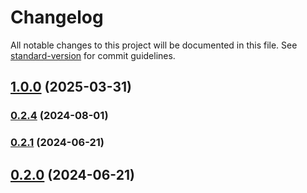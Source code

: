 # Changelog

All notable changes to this project will be documented in this file. See [standard-version](https://github.com/conventional-changelog/standard-version) for commit guidelines.

## [1.0.0](https://github.com/catherine-tranchand/clickunap-electron/compare/v0.2.4...v1.0.0) (2025-03-31)

### [0.2.4](https://github.com/catherine-tranchand/clickunap-electron/compare/v0.2.3...v0.2.4) (2024-08-01)

### [0.2.1](https://github.com/catherine-tranchand/clickunap-electron/compare/v0.2.0...v0.2.1) (2024-06-21)

## [0.2.0](https://github.com/catherine-tranchand/clickunap-electron/compare/v0.1.4...v0.2.0) (2024-06-21)
